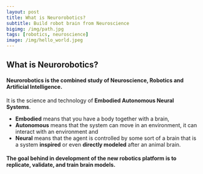 ```yaml
---
layout: post
title: What is Neurorobotics?
subtitle: Build robot brain from Neuroscience
bigimg: /img/path.jpg
tags: [robotics, neuroscience]
image: /img/hello_world.jpeg
---
```

## What is **Neurorobotics**?
#### Neurorobotics is the combined study of **Neuroscience, Robotics and Artificial Intelligence**.
It is the science and technology of **Embodied Autonomous Neural Systems**.
- **Embodied** means that you have a body together with a brain, 
- **Autonomous** means that the system can move in an environment, it can interact with an environment and
- **Neural** means that the agent is controlled by some sort of a brain that is a system **inspired** or even **directly modeled** after an animal brain.
#### The goal behind in development of the new robotics platform is to replicate, validate, and train brain models.
